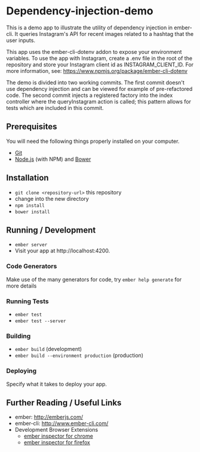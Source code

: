 # Dependency-injection-demo

This is a demo app to illustrate the utility of dependency injection in ember-cli. It queries Instagram's API for recent images related to a hashtag that the user inputs.

This app uses the ember-cli-dotenv addon to expose your environment variables.
To use the app with Instagram, create a .env file in the root of the repository and store your Instagram client id as INSTAGRAM_CLIENT_ID.
For more information, see: https://www.npmjs.org/package/ember-cli-dotenv

The demo is divided into two working commits. The first commit doesn't use dependency injection and can be viewed for example of pre-refactored code. The second commit injects a registered factory into the index controller where the queryInstagram action is called; this pattern allows for tests which are included in this commit.

## Prerequisites

You will need the following things properly installed on your computer.

* [Git](http://git-scm.com/)
* [Node.js](http://nodejs.org/) (with NPM) and [Bower](http://bower.io/)

## Installation

* `git clone <repository-url>` this repository
* change into the new directory
* `npm install`
* `bower install`

## Running / Development

* `ember server`
* Visit your app at http://localhost:4200.

### Code Generators

Make use of the many generators for code, try `ember help generate` for more details

### Running Tests

* `ember test`
* `ember test --server`

### Building

* `ember build` (development)
* `ember build --environment production` (production)

### Deploying

Specify what it takes to deploy your app.

## Further Reading / Useful Links

* ember: http://emberjs.com/
* ember-cli: http://www.ember-cli.com/
* Development Browser Extensions
  * [ember inspector for chrome](https://chrome.google.com/webstore/detail/ember-inspector/bmdblncegkenkacieihfhpjfppoconhi)
  * [ember inspector for firefox](https://addons.mozilla.org/en-US/firefox/addon/ember-inspector/)


